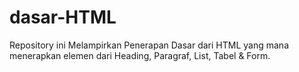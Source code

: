 # dasar-HTML
Repository ini Melampirkan Penerapan Dasar dari HTML yang mana menerapkan elemen dari Heading, Paragraf, List, Tabel &amp; Form.
